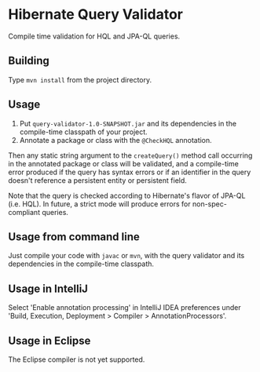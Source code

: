 # Hibernate Query Validator

Compile time validation for HQL and JPA-QL queries.

## Building

Type `mvn install` from the project directory.

## Usage

1. Put `query-validator-1.0-SNAPSHOT.jar` and its dependencies in 
   the compile-time classpath of your project.
2. Annotate a package or class with the `@CheckHQL` annotation.

Then any static string argument to the `createQuery()` method call
occurring in the annotated package or class will be validated, and 
a compile-time error produced if the query has syntax errors or if 
an identifier in the query doesn't reference a persistent entity or 
persistent field.

Note that the query is checked according to Hibernate's flavor of
JPA-QL (i.e. HQL). In future, a strict mode will produce errors for 
non-spec-compliant queries.

## Usage from command line

Just compile your code with `javac` or `mvn`, with the query validator
and its dependencies in the compile-time classpath.

## Usage in IntelliJ

Select 'Enable annotation processing' in IntelliJ IDEA preferences 
under 'Build, Execution, Deployment > Compiler > AnnotationProcessors'. 

## Usage in Eclipse

The Eclipse compiler is not yet supported.
